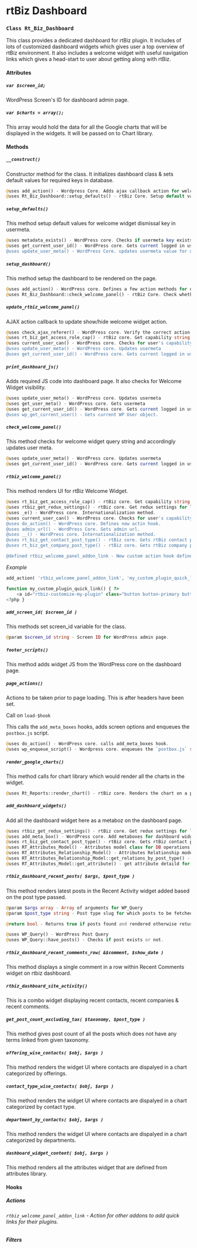 rtBiz Dashboard
===============

### `Class Rt_Biz_Dashboard`

This class provides a dedicated dashboard for rtBiz plugin. It includes of lots of customized dashboard widgets which gives user a top overview of rtBiz environment. It also includes a welcome widget with useful navigation links which gives a head-start to user about getting along with rtBiz.

#### Attributes

##### `var $screen_id;`

WordPress Screen's ID for dashboard admin page.

##### `var $charts = array();`

This array would hold the data for all the Google charts that will be displayed in the widgets. It will be passed on to Chart library.

#### Methods

##### `__construct()`

Constructor method for the class. It initializes dashboard class & sets default values for required keys in database.

``` php
@uses add_action() - Wordpress Core. Adds ajax callback action for welcome widget dismissal.
@uses Rt_Biz_Dashboard::setup_defaults() - rtBiz Core. Setup default values for welcome widget dismissal key.
```

##### `setup_defaults()`

This method setup default values for welcome widget dismissal key in usermeta.

``` php
@uses metadata_exists() - WordPress core. Checks if usermeta key exists or not.
@uses get_current_user_id() - WordPress core. Gets current logged in user's ID.
@uses update_user_meta() - WordPress Core. updates usermeta value for dismissal key if it doesn't exists.
```

##### `setup_dashboard()`

This method setup the dashboard to be rendered on the page.

``` php
@uses add_action() - WordPress core. Defines a few action methods for dashboard setup.
@uses Rt_Biz_Dashboard::check_welcome_panel() - rtBiz Core. Check whether to display welcome widget or not.
```

##### `update_rtbiz_welcome_panel()`

AJAX action callback to update show/hide welcome widget action.

``` php
@uses check_ajax_referer() - WordPress core. Verify the correct action.
@uses rt_biz_get_access_role_cap() - rtBiz core. Get capability string to check for given role.
@uses current_user_can() - WordPress core. Checks for user's capability.
@uses update_user_meta() - WordPress core. Updates usermeta
@uses get_current_user_id() - WordPress core. Gets current logged in user's ID.
```

##### `print_dashboard_js()`

Adds required JS code into dashboard page. It also checks for Welcome Widget visibility.

``` php
@uses update_user_meta() - WordPress core. Updates usermeta
@uses get_user_meta() - WordPress core. Gets usermeta
@uses get_current_user_id() - WordPress core. Gets current logged in user's ID.
@uses wp_get_current_user() - Gets current WP User object.
```

##### `check_welcome_panel()`

This method checks for welcome widget query string and accordingly updates user meta.

``` php
@uses update_user_meta() - WordPress core. Updates usermeta
@uses get_current_user_id() - WordPress core. Gets current logged in user's ID.
```

##### `rtbiz_welcome_panel()`

This method renders UI for rtBiz Welcome Widget.

``` php
@uses rt_biz_get_access_role_cap() - rtBiz core. Get capability string to check for given role.
@uses rtbiz_get_redux_settings() - rtBiz core. Get redux settings for label.
@uses _e() - WordPress core. Internationalization method.
@uses current_user_can() - WordPress core. Checks for user's capability.
@uses do_action() - WordPress core. Defines new actin hook.
@uses admin_url() - WordPress Core. Gets admin url.
@uses __() - WordPress core. Internationalization method.
@uses rt_biz_get_contact_post_type() - rtBiz core. Gets rtBiz contact post type
@uses rt_biz_get_company_post_type() - rtBiz core. Gets rtBiz company post type

@defined rtbiz_welcome_panel_addon_link - New custom action hook defined for other plugins to add their quick links in rtBiz Welcome widget.
```

*Example*

``` php
add_action( 'rtbiz_welcome_panel_addon_link', 'my_custom_plugin_quick_link' );

function my_custom_plugin_quick_link() { ?>
	<a id="rtbiz-customize-my-plugin" class="button button-primary button-hero" href="<?php echo admin_url( 'admin.php?page=rt-my-plugin-dashboard' ); ?>"><?php _e( 'My Plugin' ); ?></a>
<?php }
```

##### `add_screen_id( $screen_id )`

This methods set screen_id variable for the class.

``` php
@param $screen_id string - Screen ID for WordPress admin page.
```

##### `footer_scripts()`

This method adds widget JS from the WordPress core on the dashboard page.

##### `page_actions()`

Actions to be taken prior to page loading. This is after headers have been set.

Call on `load-$hook`

This calls the `add_meta_boxes` hooks, adds screen options and enqueues the `postbox.js` script.

``` php
@uses do_action() - WordPress core. calls add_meta_boxes hook.
@uses wp_enqueue_script() - Wordpress core. enqueues the `postbox.js` script.
```

##### `render_google_charts()`

This method calls for chart library which would render all the charts in the widget.

``` php
@uses Rt_Reports::render_chart() - rtBiz core. Renders the chart on a page.
```

##### `add_dashboard_widgets()`

Add all the dashboard widget here as a metaboz on the dashboard page.

``` php
@uses rtbiz_get_redux_settings() - rtBiz core. Get redux settings for label.
@uses add_meta_box() - WordPress core. Add metaboxes for dashboard widgets.
@uses rt_biz_get_contact_post_type() - rtBiz core. Gets rtBiz contact post type
@uses RT_Attributes_Model() - Attributes model class for DB operations.
@uses RT_Attributes_Relationship_Model() - Attributes Relationship model class for DB operations.
@uses RT_Attributes_Relationship_Model::get_relations_by_post_type() - Get relations based on post type.
@uses RT_Attributes_Model::get_attribute() - get attribute detaild for given attribute ID.
```

##### `rtbiz_dashboard_recent_posts( $args, $post_type )`

This method renders latest posts in the Recent Activity widget added based on the post type passed.

``` php
@param $args array - Array of arguments for WP_Query
@param $post_type string - Post type slug for which posts to be fetched.

@return bool - Returns true if posts found and rendered otherwise returns false.

@uses WP_Query() - WordPress Post Query
@uses WP_Query::have_posts() - Checks if post exists or not.
```

##### `rtbiz_dashboard_recent_comments_row( &$comment, $show_date )`

This method displays a single comment in a row within Recent Comments widget on rtbiz dashboard.

##### `rtbiz_dashboard_site_activity()`

This is a combo widget displaying recent contacts, recent companies & recent comments.

##### `get_post_count_excluding_tax( $taxonomy, $post_type )`

This method gives post count of all the posts which does not have any terms linked from given taxonomy.

##### `offering_wise_contacts( $obj, $args )`

This method renders the widget UI where contacts are dispalyed in a chart categorized by offerings.

##### `contact_type_wise_contacts( $obj, $args )`

This method renders the widget UI where contacts are dispalyed in a chart categorized by contact type.

##### `department_by_contacts( $obj, $args )`

This method renders the widget UI where contacts are dispalyed in a chart categorized by departments.

##### `dashboard_widget_content( $obj, $args )`

This method renders all the attributes widget that are defined from attributes library.

#### Hooks

##### Actions

###### `rtbiz_welcome_panel_addon_link` - Action for other addons to add quick links for their plugins.

##### Filters
